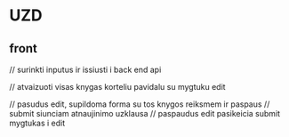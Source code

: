 # UZD

## front

// surinkti inputus ir issiusti i back end api

// atvaizuoti visas knygas korteliu pavidalu su mygtuku edit

// pasudus edit, supildoma forma su tos knygos reiksmem ir paspaus
// submit siunciam atnaujinimo uzklausa
// paspaudus edit pasikeicia submit mygtukas i edit
